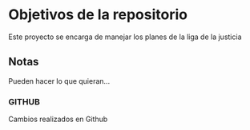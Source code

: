 # Objetivos de la repositorio

Este proyecto se encarga de manejar los planes de la liga de la justicia


## Notas
Pueden hacer lo que quieran... 
### GITHUB
Cambios realizados en Github
